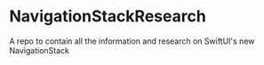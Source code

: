# NavigationStackResearch
A repo to contain all the information and research on SwiftUI's new NavigationStack
